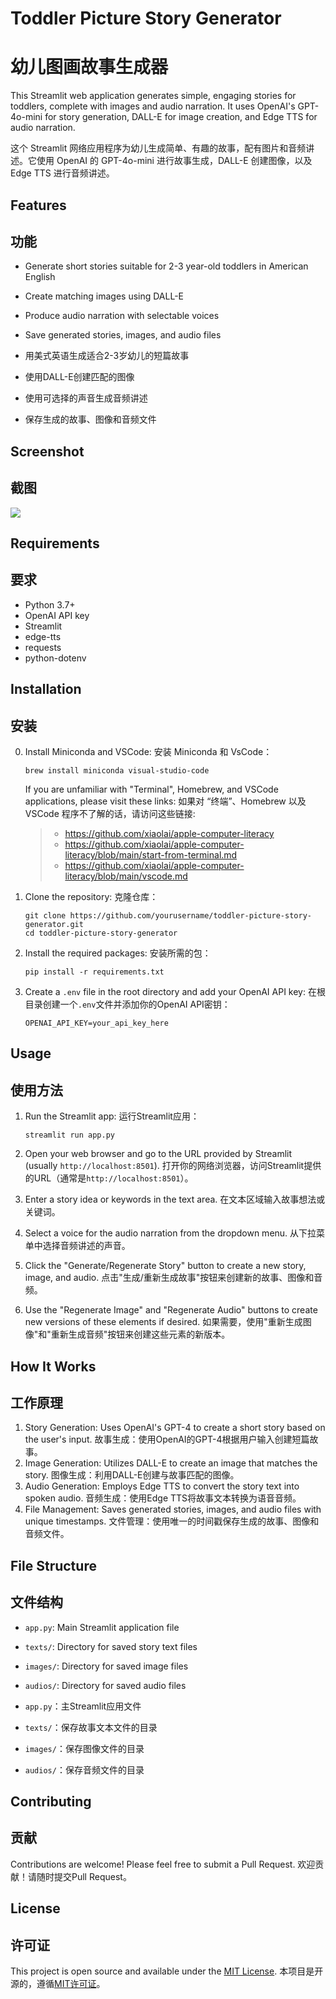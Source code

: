# Toddler Picture Story Generator
# 幼儿图画故事生成器

This Streamlit web application generates simple, engaging stories for toddlers, complete with images and audio narration. It uses OpenAI's GPT-4o-mini for story generation, DALL-E for image creation, and Edge TTS for audio narration.

这个 Streamlit 网络应用程序为幼儿生成简单、有趣的故事，配有图片和音频讲述。它使用 OpenAI 的 GPT-4o-mini 进行故事生成，DALL-E 创建图像，以及 Edge TTS 进行音频讲述。

## Features
## 功能

- Generate short stories suitable for 2-3 year-old toddlers in American English
- Create matching images using DALL-E
- Produce audio narration with selectable voices
- Save generated stories, images, and audio files

- 用美式英语生成适合2-3岁幼儿的短篇故事
- 使用DALL-E创建匹配的图像
- 使用可选择的声音生成音频讲述
- 保存生成的故事、图像和音频文件

## Screenshot
## 截图

![](Screenshot.png)

## Requirements
## 要求

- Python 3.7+
- OpenAI API key
- Streamlit
- edge-tts
- requests
- python-dotenv

## Installation
## 安装

0. Install Miniconda and VSCode:
   安装 Miniconda 和 VsCode：
   ```
   brew install miniconda visual-studio-code
   ```
   If you are unfamiliar with "Terminal", Homebrew, and VSCode applications, please visit these links:
   如果对 “终端”、Homebrew 以及 VSCode 程序不了解的话，请访问这些链接:
   > * https://github.com/xiaolai/apple-computer-literacy
   > * https://github.com/xiaolai/apple-computer-literacy/blob/main/start-from-terminal.md
   > * https://github.com/xiaolai/apple-computer-literacy/blob/main/vscode.md


1. Clone the repository:
   克隆仓库：
   ```
   git clone https://github.com/yourusername/toddler-picture-story-generator.git
   cd toddler-picture-story-generator
   ```

2. Install the required packages:
   安装所需的包：
   ```
   pip install -r requirements.txt
   ```

3. Create a `.env` file in the root directory and add your OpenAI API key:
   在根目录创建一个`.env`文件并添加你的OpenAI API密钥：
   ```
   OPENAI_API_KEY=your_api_key_here
   ```

## Usage
## 使用方法

1. Run the Streamlit app:
   运行Streamlit应用：
   ```
   streamlit run app.py
   ```

2. Open your web browser and go to the URL provided by Streamlit (usually `http://localhost:8501`).
   打开你的网络浏览器，访问Streamlit提供的URL（通常是`http://localhost:8501`）。

3. Enter a story idea or keywords in the text area.
   在文本区域输入故事想法或关键词。

4. Select a voice for the audio narration from the dropdown menu.
   从下拉菜单中选择音频讲述的声音。

5. Click the "Generate/Regenerate Story" button to create a new story, image, and audio.
   点击"生成/重新生成故事"按钮来创建新的故事、图像和音频。

6. Use the "Regenerate Image" and "Regenerate Audio" buttons to create new versions of these elements if desired.
   如果需要，使用"重新生成图像"和"重新生成音频"按钮来创建这些元素的新版本。

## How It Works
## 工作原理

1. Story Generation: Uses OpenAI's GPT-4 to create a short story based on the user's input.
   故事生成：使用OpenAI的GPT-4根据用户输入创建短篇故事。
2. Image Generation: Utilizes DALL-E to create an image that matches the story.
   图像生成：利用DALL-E创建与故事匹配的图像。
3. Audio Generation: Employs Edge TTS to convert the story text into spoken audio.
   音频生成：使用Edge TTS将故事文本转换为语音音频。
4. File Management: Saves generated stories, images, and audio files with unique timestamps.
   文件管理：使用唯一的时间戳保存生成的故事、图像和音频文件。

## File Structure
## 文件结构

- `app.py`: Main Streamlit application file
- `texts/`: Directory for saved story text files
- `images/`: Directory for saved image files
- `audios/`: Directory for saved audio files

- `app.py`：主Streamlit应用文件
- `texts/`：保存故事文本文件的目录
- `images/`：保存图像文件的目录
- `audios/`：保存音频文件的目录

## Contributing
## 贡献

Contributions are welcome! Please feel free to submit a Pull Request.
欢迎贡献！请随时提交Pull Request。

## License
## 许可证

This project is open source and available under the [MIT License](LICENSE).
本项目是开源的，遵循[MIT许可证](LICENSE)。
